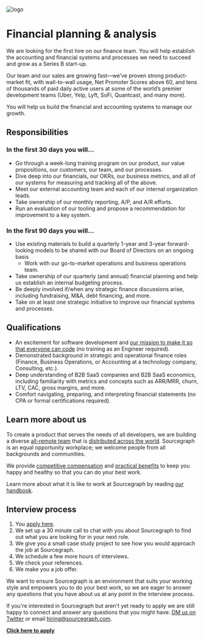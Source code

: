 ![logo](https://sourcegraph.com/.assets/img/sourcegraph-light-head-logo.svg)

# Financial planning & analysis

We are looking for the first hire on our finance team. You will help establish the accounting and financial systems and processes we need to succeed and grow as a Series B start-up.

Our team and our sales are growing fast—we’ve proven strong product-market fit, with wall-to-wall usage, Net Promoter Scores above 60, and tens of thousands of paid daily active users at some of the world’s premier development teams (Uber, Yelp, Lyft, SoFi, Quantcast, and many more).

You will help us build the financial and accounting systems to manage our growth.

## Responsibilities

### In the first 30 days you will...

- Go through a week-long training program on our product, our value propositions, our customers, our team, and our processes.
- Dive deep into our financials, our OKRs, our business metrics, and all of our systems for measuring and tracking all of the above.
- Meet our external accounting team and each of our internal organization leads.
- Take ownership of our monthly reporting, A/P, and A/R efforts.
- Run an evaluation of our tooling and propose a recommendation for improvement to a key system.

### In the first 90 days you will...

- Use existing materials to build a quarterly 1-year and 3-year forward-looking models to be shared with our Board of Directors on an ongoing basis
  - Work with our go-to-market operations and business operations team.
- Take ownership of our quarterly (and annual) financial planning and help us establish an internal budgeting process.
- Be deeply involved if/when any strategic finance discussions arise, including fundraising, M&A, debt financing, and more.
- Take on at least one strategic initiative to improve our financial systems and processes.

## Qualifications

- An excitement for software development and [our mission to make it so that everyone can code](https://about.sourcegraph.com/company/strategy) (no training as an Engineer required).
- Demonstrated background in strategic and operational finance roles (Finance, Business Operations, or Accounting at a technology company, Consulting, etc.).
- Deep understanding of B2B SaaS companies and B2B SaaS economics, including familiarity with metrics and concepts such as ARR/MRR, churn, LTV, CAC, gross margins, and more.
- Comfort navigating, preparing, and interpreting financial statements (no CPA or formal certifications required).

## Learn more about us

To create a product that serves the needs of all developers, we are building a diverse [all-remote team](https://about.sourcegraph.com/company/remote) that is [distributed across the world](https://about.sourcegraph.com/company/team). Sourcegraph is an equal opportunity workplace; we welcome people from all backgrounds and communities.

We provide [competitive compensation](https://about.sourcegraph.com/handbook/people-ops/compensation) and [practical benefits](https://about.sourcegraph.com/handbook/people-ops/benefits-and-perks) to keep you happy and healthy so that you can do your best work.

Learn more about what it is like to work at Sourcegraph by reading [our handbook](https://about.sourcegraph.com/handbook/).

## Interview process

1. You [apply here](https://jobs.lever.co/sourcegraph/b3d9f81b-220a-47e8-81a5-f0c2fd9f92ff/apply).
1. We set up a 30 minute call to chat with you about Sourcegraph to find out what you are looking for in your next role.
1. We give you a small case study project to see how you would approach the job at Sourcegraph.
1. We schedule a few more hours of interviews.
1. We check your references.
1. We make you a job offer.

We want to ensure Sourcegraph is an environment that suits your working style and empowers you to do your best work, so we are eager to answer any questions that you have about us at any point in the interview process.

If you're interested in Sourcegraph but aren't yet ready to apply we are still happy to connect and answer any questions that you might have: [DM us on Twitter](https://twitter.com/srcgraph) or email hiring@sourcegraph.com.

**[Click here to apply](https://jobs.lever.co/sourcegraph/b3d9f81b-220a-47e8-81a5-f0c2fd9f92ff/apply)**
